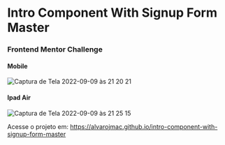 # Intro Component With Signup Form Master
### Frontend Mentor Challenge

#### Mobile
 ![Captura de Tela 2022-09-09 às 21 20 21](https://user-images.githubusercontent.com/99209300/189461168-dd8ef8fa-b658-4b3e-b50a-eee50d0bd6ef.png)
 
 #### Ipad Air
 ![Captura de Tela 2022-09-09 às 21 25 15](https://user-images.githubusercontent.com/99209300/189461317-e02f9f05-d7c7-4361-976a-221ef6b74ec7.png)

Acesse o projeto em: https://alvarojmac.github.io/intro-component-with-signup-form-master
